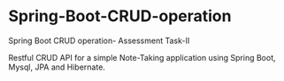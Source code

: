 # Spring-Boot-CRUD-operation
Spring Boot CRUD operation- Assessment Task-II

Restful CRUD API for a simple Note-Taking application using Spring Boot, Mysql, JPA and Hibernate.
